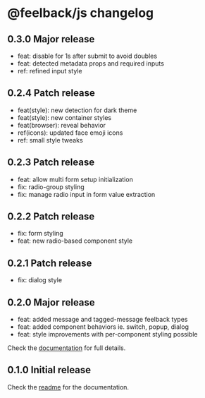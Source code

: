 # @feelback/js changelog

## 0.3.0 Major release
- feat: disable for 1s after submit to avoid doubles
- feat: detected metadata props and required inputs
- ref: refined input style

## 0.2.4 Patch release
- feat(style): new detection for dark theme
- feat(style): new container styles
- feat(browser): reveal behavior
- ref(icons): updated face emoji icons
- ref: small style tweaks

## 0.2.3 Patch release
- feat: allow multi form setup initialization
- fix: radio-group styling
- fix: manage radio input in form value extraction

## 0.2.2 Patch release
- fix: form styling
- feat: new radio-based component style

## 0.2.1 Patch release
- fix: dialog style

## 0.2.0 Major release
- feat: added message and tagged-message feelback types
- feat: added component behaviors ie. switch, popup, dialog
- feat: style improvements with per-component styling possible

Check the [documentation](https://www.feelback.dev/docs) for full details.

## 0.1.0 Initial release
Check the [readme](readme.md) for the documentation.
